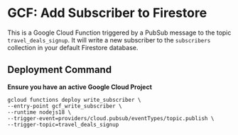 # GCF: Add Subscriber to Firestore

This is a Google Cloud Function triggered by a PubSub message to the topic `travel_deals_signup`. It will write a new subscriber to the `subscribers` collection in your default Firestore database.

## Deployment Command
**Ensure you have an active Google Cloud Project**
```
gcloud functions deploy write_subscriber \
--entry-point gcf_write_subscriber \
--runtime nodejs18 \
--trigger-event=providers/cloud.pubsub/eventTypes/topic.publish \
--trigger-topic=travel_deals_signup
```